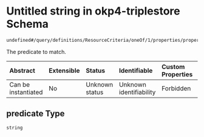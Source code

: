 # Untitled string in okp4-triplestore Schema

```txt
undefined#/query/definitions/ResourceCriteria/oneOf/1/properties/property/properties/predicate
```

The predicate to match.

| Abstract            | Extensible | Status         | Identifiable            | Custom Properties | Additional Properties | Access Restrictions | Defined In                                                                     |
| :------------------ | :--------- | :------------- | :---------------------- | :---------------- | :-------------------- | :------------------ | :----------------------------------------------------------------------------- |
| Can be instantiated | No         | Unknown status | Unknown identifiability | Forbidden         | Allowed               | none                | [okp4-triplestore.json\*](schema/okp4-triplestore.json "open original schema") |

## predicate Type

`string`

